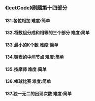 ### 《leetCode》刷题第十四部分
#### 131.各位相加		难度:简单
#### 132.将数组分成和相等的三个部分		难度:简单
#### 133.最小的K个数		难度:简单
#### 134.链表的中间节点		难度:简单
#### 135.按摩师		难度:简单
#### 136.棒球比赛		难度:简单
#### 137.独一无二的出现次数		难度:简单
